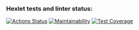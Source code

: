 ### Hexlet tests and linter status:
[![Actions Status](https://github.com/Ghost-57/python-project-49/actions/workflows/hexlet-check.yml/badge.svg)](https://github.com/Ghost-57/python-project-49/actions)
[![Maintainability](https://api.codeclimate.com/v1/badges/ba335f7425235ae60d2e/maintainability)](https://codeclimate.com/github/Ghost-57/python-project-49/maintainability)
[![Test Coverage](https://api.codeclimate.com/v1/badges/ba335f7425235ae60d2e/test_coverage)](https://codeclimate.com/github/Ghost-57/python-project-49/test_coverage)
